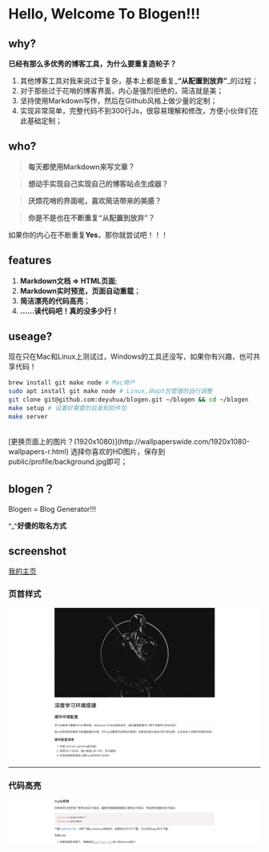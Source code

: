 # Hello, Welcome To Blogen!!!

## why?
**已经有那么多优秀的博客工具，为什么要重复造轮子？**

1. 其他博客工具对我来说过于复杂，基本上都是重复_**“从配置到放弃”**_的过程；
2. 对于那些过于花哨的博客界面，内心是强烈拒绝的，简洁就是美；
3. 坚持使用Markdown写作，然后在Github风格上做少量的定制；
4. 实现非常简单，完整代码不到300行Js，很容易理解和修改，方便小伙伴们在此基础定制；

## who?
> **每天都使用Markdown来写文章？**

> **想动手实现自己实现自己的博客站点生成器？**

> **厌烦花哨的界面呢，喜欢简洁带来的美感？**

> **你是不是也在不断重复“从配置到放弃”？**

如果你的内心在不断重复**Yes**，那你就尝试吧！！！

## features
1. **Markdown文档 => HTML页面**;
2. **Markdown实时预览，页面自动重载**；
3. **简洁漂亮的代码高亮**；
4. **......读代码吧！真的没多少行！**

## useage?
现在只在Mac和Linux上测试过，Windows的工具还没写，如果你有兴趣，也可共享代码！

```bash
brew install git make node # Mac用户
sudo apt install git make node # Linux,非apt包管理的自行调整
git clone git@github.com:deyuhua/blogen.git ~/blogen && cd ~/blogen
make setup # 设置好需要的目录和软件包
make server
```

<br>
[更换页面上的图片？(1920x1080)](http://wallpaperswide.com/1920x1080-wallpapers-r.html)
选择你喜欢的HD图片，保存到public/profile/background.jpg即可；

## blogen？
Blogen = Blog Generator!!! 

^_^**好傻的取名方式**

##  screenshot

[我的主页](www.ai4coder.cn)

### **页首样式**
![](libs/blogen_screenshot01.jpeg)

---
### **代码高亮**

![](libs/blogen_screenshot02.jpeg)
